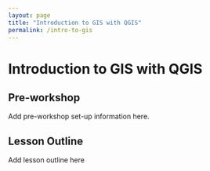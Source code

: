 ```yaml
---
layout: page
title: "Introduction to GIS with QGIS"
permalink: /intro-to-gis
---
```




# Introduction to GIS with QGIS

## Pre-workshop
Add pre-workshop set-up information here.

## Lesson Outline
Add lesson outline here

